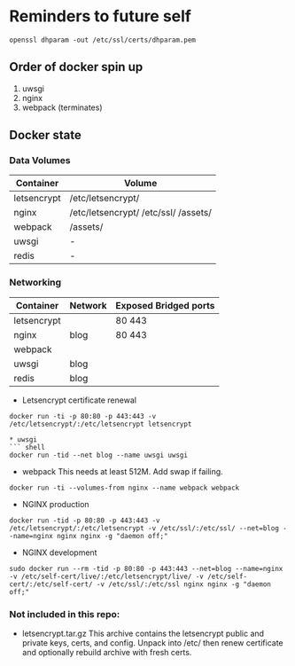 # Reminders to future self

``` shell
openssl dhparam -out /etc/ssl/certs/dhparam.pem
```

## Order of docker spin up
1) uwsgi
2) nginx
3) webpack (terminates)



## Docker state
### Data Volumes

| Container | Volume |
|-----------|--------|
| letsencrypt | /etc/letsencrypt/ |
| nginx | /etc/letsencrypt/ /etc/ssl/ /assets/ |
| webpack | /assets/ |
| uwsgi | - |
| redis | - |

### Networking

| Container | Network | Exposed Bridged ports |
| -------- | ------------ | ------------------- |
| letsencrypt |  | 80 443 |
| nginx | blog | 80 443 |
| webpack |  | |
| uwsgi | blog | |
| redis | blog | |


* Letsencrypt certificate renewal
``` shell
docker run -ti -p 80:80 -p 443:443 -v /etc/letsencrypt/:/etc/letsencrypt letsencrypt

* uwsgi
``` shell
docker run -tid --net blog --name uwsgi uwsgi
```

* webpack
This needs at least 512M. Add swap if failing.

``` shell
docker run -ti --volumes-from nginx --name webpack webpack
```

* NGINX production
``` shell
docker run -tid -p 80:80 -p 443:443 -v /etc/letsencrypt/:/etc/letsencrypt -v /etc/ssl/:/etc/ssl/ --net=blog --name=nginx nginx nginx -g "daemon off;"
```
* NGINX development
``` shell
sudo docker run --rm -tid -p 80:80 -p 443:443 --net=blog --name=nginx -v /etc/self-cert/live/:/etc/letsencrypt/live/ -v /etc/self-cert/:/etc/self-cert/ -v /etc/ssl/:/etc/ssl nginx nginx -g "daemon off;"
```

### Not included in this repo:
* letsencrypt.tar.gz
This archive contains the letsencrypt public and private keys, certs, and config. Unpack into /etc/ then renew certificate and optionally rebuild archive with fresh certs.

